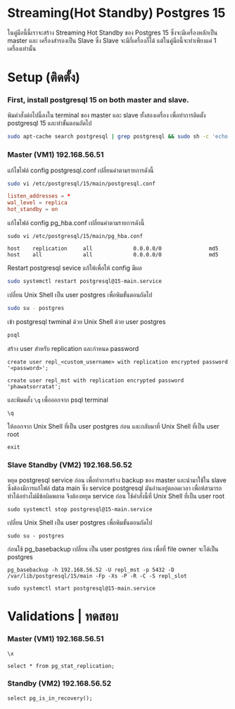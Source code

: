 # Streaming(Hot Standby) Postgres 15

ในคู่มือนี้นี้เราจะสร้าง Streaming Hot Standby ของ Postgres 15 ซึ่งจะมีเครื่องหลักเป็น master และ เครื่องสำรองเป็น Slave ซึ่ง Slave จะมีกี่เครื่องก็ได้ แต่ในคู่มือนี้จะทำเพียงแค่ 1 เครื่องเท่านั้น

# Setup (ติดตั้ง)
### First, install postgresql 15 on both master and slave.

พิมคำสั่งต่อไปนี้ลงใน terminal ของ master และ slave ทั้งสองเครื่อง เพื่อทำการติดตั้ง postgresql 15 และทำขั้นตอนถัดไป
```bash
sudo apt-cache search postgresql | grep postgresql && sudo sh -c 'echo "deb http://apt.postgresql.org/pub/repos/apt $(lsb_release -cs)-pgdg main" > /etc/apt/sources.list.d/pgdg.list' && wget -qO- https://www.postgresql.org/media/keys/ACCC4CF8.asc | sudo tee /etc/apt/trusted.gpg.d/pgdg.asc &>/dev/null && sudo apt update -y && sudo apt install -y postgresql && sudo systemctl enable postgresql && sudo systemctl start postgresql && systemctl status postgresql && psql --version
```

### Master (VM1) 192.168.56.51
แก้ไขไฟล์ config postgresql.conf เปลี่ยนค่าตามรายการดังนี้
```bash
sudo vi /etc/postgresql/15/main/postgresql.conf
```

```conf postgresql.conf
listen_addresses = *
wal_level = replica
hot_standby = on
```

แก้ไขไฟล์ config pg_hba.conf เปลี่ยนค่าตามรายการดังนี้
```
sudo vi /etc/postgresql/15/main/pg_hba.conf
```

```
host    replication     all             0.0.0.0/0               md5
host    all             all             0.0.0.0/0               md5
```

Restart postgresql sevice แก้ให้เพื่อให้ config มีผล
```bash
sudo systemctl restart postgresql@15-main.service
```

เปลี่ยน Unix Shell เป็น user postgres เพื่อพิมขั้นตอนถัดไป
```bash
sudo su - postgres
```
เข้า postgresql twminal ด้วย Unix Shell ด้วย user postgres
```bash
psql
```
สร้าง user สำหรับ replication และกำหนด password

`create user repl_<custom_username> with replication encrypted password '<password>';`
```
create user repl_mst with replication encrypted password 'phawatsorratat';
```

และพิมคสั่ง `\q` เพื่อออกจาก psql terminal
```
\q
```
ให้ออกจาก Unix Shell ที่เป็น user postgres ก่อน และกลับมาที่ Unix Shell ที่เป็น user root
```
exit
```


### Slave Standby (VM2) 192.168.56.52

หยุด postgresql service ก่อน เพื่อทำการสร้าง backup ของ master และนำมาใช้ใน slave ซึ่งต้องมีการแก้ไฟล์ data main ซึ่ง service postgresql มันอ่านอยู่ตลอดเวลา เพื่อห้สามารถทำได้อย่างไม่มีข้อผิดพลาด จึงต้องหยุด service ก่อน ใช้คำสั่งนี้ที่ Unix Shell ที่เป็น user root
```
sudo systemctl stop postgresql@15-main.service
```

เปลี่ยน Unix Shell เป็น user postgres เพื่อพิมขั้นตอนถัดไป
```
sudo su - postgres
```
ก่อนใช้ pg_basebackup เปลี่ยน เป็น user postgres ก่อน เพื่อที่ file owner จะได้เป็น postgres 
```
pg_basebackup -h 192.168.56.52 -U repl_mst -p 5432 -D /var/lib/postgresql/15/main -Fp -Xs -P -R -C -S repl_slot
```

```
sudo systemctl start postgresql@15-main.service
```
# Validations | ทดสอบ

### Master (VM1) 192.168.56.51
```
\x
```
```
select * from pg_stat_replication;
```
### Standby (VM2) 192.168.56.52
```
select pg_is_in_recovery();
```